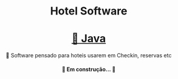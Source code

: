 <h1 align="center">Hotel Software</h1>

<h1 align="center">
    <a href="https://java.com/pt-BR/">🔗 Java</a>
</h1>
<p align="center">🚀 Software pensado para hoteis usarem em Checkin, reservas etc</p>

<h4 align="center"> 
	🚧  Em construção...  🚧
</h4>